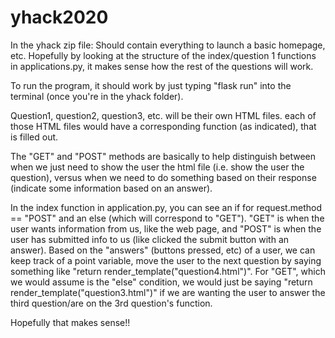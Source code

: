 # yhack2020

In the yhack zip file:
Should contain everything to launch a basic homepage, etc. Hopefully by looking at the structure of the index/question 1 functions in applications.py, it makes sense how the rest of the questions will work. 

To run the program, it should work by just typing "flask run" into the terminal (once you're in the yhack folder). 

Question1, question2, question3, etc. will be their own HTML files. each of those HTML files would have a corresponding function (as indicated), that is filled out. 

The "GET" and "POST" methods are basically to help distinguish between when we just need to show the user the html file (i.e. show the user the question), versus when we need to do something based on their response (indicate some information based on an answer). 

In the index function in application.py, you can see an if for request.method == "POST" and an else (which will correspond to "GET"). "GET" is when the user wants information from us, like the web page, and "POST" is when the user has submitted info to us (like clicked the submit button with an answer). Based on the "answers" (buttons pressed, etc) of a user, we can keep track of a point variable, move the user to the next question by saying something like "return render_template("question4.html")". For "GET", which we would assume is the "else" condition, we would just be saying "return render_template("question3.html")" if we are wanting the user to answer the third question/are on the 3rd question's function. 

Hopefully that makes sense!!

